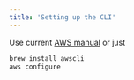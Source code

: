 ```yaml
---
title: 'Setting up the CLI'
---
```

Use current [AWS manual](https://docs.aws.amazon.com/cli/latest/userguide/install-cliv2-linux.html) or just
```bash
brew install awscli
aws configure
```
